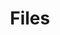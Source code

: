 ---
layout: flashcard-topic
# Main card
title: Files
main_card_title: Java Files
main_card_bg: '#6586c3'
# Other cards
card_bg: '#9aacd5'
cards:
  - title: Path Class
    description: Path class represents the path of a file or directory in Java.
  - title: Paths.get()
    description: A method used to create a Path object in Java.
  - title: Predicate
    description: Predicate is a functional interface that takes one argument and returns a boolean.
  - title: BiPredicate
    description: Takes two arguments and returns a boolean.
  - title: Files Class
    description: Provides static utility methods for performing file and directory operations.
  - title: Files.find()
    description: Used to search for files or directories recursively in Java.
  - title: Files.lines()
    description: Read all lines of a file as a Stream using Files.lines() in Java.
  - title: Files.write()
    description: Writes bytes to a file in Java.
---